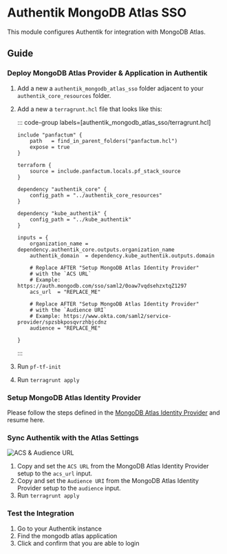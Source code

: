 # Authentik MongoDB Atlas SSO

This module configures Authentik for integration with MongoDB Atlas.

## Guide

### Deploy MongoDB Atlas Provider & Application in Authentik

1. Add a new a `authentik_mongodb_atlas_sso` folder adjacent to your `authentik_core_resources` folder.
1. Add a new a `terragrunt.hcl` file that looks like this:

    ::: code-group labels=[authentik_mongodb_atlas_sso/terragrunt.hcl]
    ```hcl collapse={1-9} "REPLACE_ME"
    include "panfactum" {
        path   = find_in_parent_folders("panfactum.hcl")
        expose = true
    }

    terraform {
        source = include.panfactum.locals.pf_stack_source
    }

    dependency "authentik_core" {
        config_path = "../authentik_core_resources"
    }

    dependency "kube_authentik" {
        config_path = "../kube_authentik"
    }

    inputs = {
        organization_name = dependency.authentik_core.outputs.organization_name
        authentik_domain  = dependency.kube_authentik.outputs.domain
        
        # Replace AFTER "Setup MongoDB Atlas Identity Provider"
        # with the `ACS URL`
        # Example: https://auth.mongodb.com/sso/saml2/0oaw7vqdsehzxtqZ1297
        acs_url  = "REPLACE_ME"

        # Replace AFTER "Setup MongoDB Atlas Identity Provider"
        # with the `Audience URI`
        # Example: https://www.okta.com/saml2/service-provider/spzsbkposqvrzhbjcdnz
        audience = "REPLACE_ME"

    }
    ```
    :::  

1. Run `pf-tf-init`
1. Run `terragrunt apply`

### Setup MongoDB Atlas Identity Provider

Please follow the steps defined in the [MongoDB Atlas Identity Provider](/docs/main/reference/infrastructure-modules/direct/authentik/mongodb_atlas_identity_provider) and resume here. 

### Sync Authentik with the Atlas Settings

![ACS & Audience URL](doc_images/mongodb-atlas-identity-providers-acs-url.png)

1. Copy and set the `ACS URL` from the MongoDB Atlas Identity Provider setup to the `acs_url` input.
1. Copy and set the `Audience URI` from the MongoDB Atlas Identity Provider setup to the `audience` input.
1. Run `terragrunt apply`

### Test the Integration

1. Go to your Authentik instance
1. Find the mongodb atlas application
1. Click and confirm that you are able to login